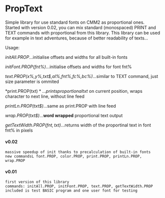 # PropText
Simple library for use standard fonts on CMM2 as proportional ones. Started with version 0.02, you can mix standard (monospaced) PRINT and TEXT commands with proportional from this library. This library can be used for example in text adventures, because of better readability of texts...

Usage:

*initAll.PROP*...initialise offsets and widths for all built-in fonts

*initFont.PROP(fnt%)*...initialise offsets and widths for font fnt%

*text.PROP(x%,y%,txt$,al%,fnt%,fc%,bc%)*...similar to TEXT command, just size parameter is ommited

*print.PROP(txt$)*...prints proportional txt$ on current position, wraps character to next line, without line feed

*printLn.PROP(txt$)*...same as print.PROP with line feed

*wrap.PROP(txt$)*...**word wrapped** proportional text output

*getTextWidth.PROP(fnt$, txt$)*...returns width of the proportinal text in font fnt% in pixels





#### v0.02
	massive speedup of init thanks to precalculation of built-in fonts
	new commandsL font.PROP, color.PROP, print.PROP, printLn.PROP, wrap.PROP

#### v0.01
	first version of this library
	commands: initAll.PROP, initFont.PROP, text.PROP, getTextWidth.PROP
 	included is test BASIC program and one user font for testing
